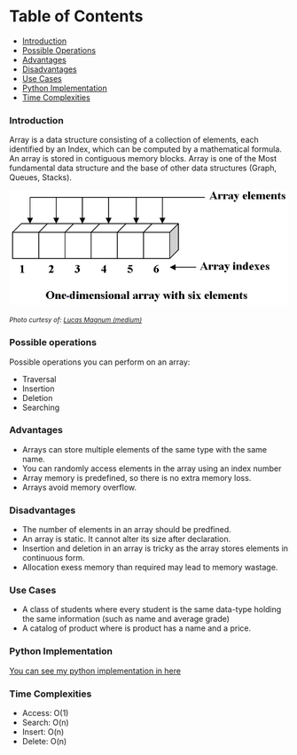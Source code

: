 # Table of Contents

- [Introduction](#introduction)
- [Possible Operations](#possible-operations)
- [Advantages](#advantages)
- [Disadvantages](#disadvantages)
- [Use Cases](#use-cases)
- [Python Implementation](#python-implementation)
- [Time Complexities](#time-complexities)
### Introduction
Array is a data structure consisting of a collection of elements, each identified by an Index, which can be computed by a mathematical formula. 
An array is stored in contiguous memory blocks.
Array is one of the Most fundamental data structure and the base of other data structures (Graph, Queues, Stacks).

![array](array.jpeg)

<small>_Photo curtesy of: [Lucas Magnum (medium)](https://lucasmagnum.medium.com/sidenotes-array-abstract-data-type-data-structure-b154140c8305)_</small>

### Possible operations
Possible operations you can perform on an array: 
- Traversal
- Insertion
- Deletion
- Searching

### Advantages
- Arrays can store multiple elements of the same type with the same name.
- You can randomly access elements in the array using an index number
- Array memory is predefined, so there is no extra memory loss.
- Arrays avoid memory overflow.

### Disadvantages
- The number of elements in an array should be predfined.
- An array is static. It cannot alter its size after declaration.
- Insertion and deletion in an array is tricky as the array stores elements in continuous form.
- Allocation exess memory than required may lead to memory wastage.

### Use Cases
-  A class of students where every student is the same data-type holding the same information (such as name and average grade)
- A catalog of product where is product has a name and a price. 

### Python Implementation
[You can see my python implementation in here](./array.py)

### Time Complexities
- Access: O(1)
- Search: O(n) 
- Insert: O(n)
- Delete: O(n) 
